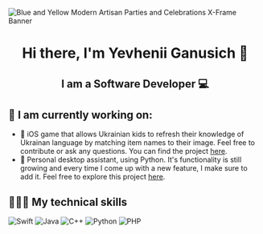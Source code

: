 ![Blue and Yellow Modern Artisan Parties and Celebrations X-Frame Banner](https://user-images.githubusercontent.com/33880254/186797530-ccd861f0-1f2e-49a2-82f8-b40013c9f084.jpg)
<h1 align="center"> Hi there, I'm Yevhenii Ganusich 👋 </h1>
<h2 align="center"> I am a Software Developer 💻 </h2>
<h2> 🔭 I am currently working on: </h2>
<ul>
  <li> 📱 iOS game that allows Ukrainian kids to refresh their knowledge of Ukrainan language by matching item names to their image. Feel free to contribute or ask any questions. You can find the project <a href="https://github.com/y3vhenii/Ridna-Mova">here</a>.
  </li>
  <li> 🔧 Personal desktop assistant, using Python. It's functionality is still growing and every time I come up with a new feature, I make sure to add it. Feel free to explore this project <a href="https://github.com/y3vhenii/desktopAssistant">here</a>.
  </li>
</ul>
<h2> 👨🏻‍💻 My technical skills </h2>
<div display="inline-block">
  <img src="https://img.shields.io/badge/Swift-FA7343?style=for-the-badge&logo=swift&logoColor=white" alt="Swift" display="inline-block">
<img src="https://img.shields.io/badge/Java-ED8B00?style=for-the-badge&logo=java&logoColor=white" alt="Java" display="inline-block">
<img src="https://img.shields.io/badge/C%2B%2B-00599C?style=for-the-badge&logo=c%2B%2B&logoColor=white" alt="C++" display="inline-block">
<img src="https://img.shields.io/badge/Python-14354C?style=for-the-badge&logo=python&logoColor=white" alt="Python" display="inline-block">
<img src="https://img.shields.io/badge/PHP-777BB4?style=for-the-badge&logo=php&logoColor=white" alt="PHP" display="inline-block">
  </div>



<!--
**y3vhenii/y3vhenii** is a ✨ _special_ ✨ repository because its `README.md` (this file) appears on your GitHub profile.

Here are some ideas to get you started:

- 🔭 I’m currently working on ...
- 🌱 I’m currently learning ...
- 👯 I’m looking to collaborate on ...
- 🤔 I’m looking for help with ...
- 💬 Ask me about ...
- 📫 How to reach me: ...
- 😄 Pronouns: ...
- ⚡ Fun fact: ...
-->
